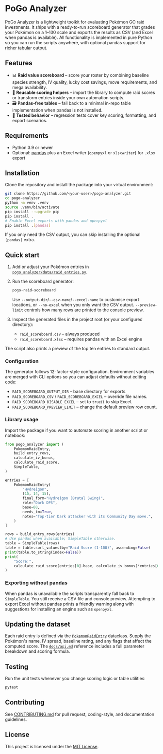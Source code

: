 # PoGo Analyzer

PoGo Analyzer is a lightweight toolkit for evaluating Pokémon GO raid investments. It ships with a ready-to-run scoreboard generator that grades your Pokémon on a 1–100 scale and exports the results as CSV (and Excel when pandas is available). All functionality is implemented in pure Python so you can run the scripts anywhere, with optional pandas support for richer tabular output.

## Features

- 📊 **Raid value scoreboard** – score your roster by combining baseline species strength, IV quality, lucky cost savings, move requirements, and mega availability.
- 🧮 **Reusable scoring helpers** – import the library to compute raid scores or transform entries inside your own automation scripts.
- 🗃️ **Pandas-free tables** – fall back to a minimal in-repo table implementation when pandas is not installed.
- 🧪 **Tested behavior** – regression tests cover key scoring, formatting, and export scenarios.

## Requirements

- Python 3.9 or newer
- Optional: [pandas](https://pandas.pydata.org/) plus an Excel writer (``openpyxl`` or ``xlsxwriter``) for `.xlsx` export

## Installation

Clone the repository and install the package into your virtual environment:

```bash
git clone https://github.com/<your-user>/pogo-analyzer.git
cd pogo-analyzer
python -m venv .venv
source .venv/bin/activate
pip install --upgrade pip
pip install .
# Enable Excel exports with pandas and openpyxl
pip install .[pandas]
```

If you only need the CSV output, you can skip installing the optional ``[pandas]`` extra.

## Quick start

1. Add or adjust your Pokémon entries in [`pogo_analyzer/data/raid_entries.py`](pogo_analyzer/data/raid_entries.py).
2. Run the scoreboard generator:

   ```bash
   pogo-raid-scoreboard
   ```

   Use ``--output-dir``/``--csv-name``/``--excel-name`` to customise export
   locations, or ``--no-excel`` when you only want the CSV output. ``--preview-limit``
   controls how many rows are printed to the console preview.

3. Inspect the generated files in the project root (or your configured directory):
   - `raid_scoreboard.csv` – always produced
   - `raid_scoreboard.xlsx` – requires pandas with an Excel engine

The script also prints a preview of the top ten entries to standard output.

### Configuration

The generator follows 12-factor-style configuration. Environment variables are
merged with CLI options so you can adjust defaults without editing code:

- ``RAID_SCOREBOARD_OUTPUT_DIR`` – base directory for exports.
- ``RAID_SCOREBOARD_CSV`` / ``RAID_SCOREBOARD_EXCEL`` – override file names.
- ``RAID_SCOREBOARD_DISABLE_EXCEL`` – set to ``true``/``1`` to skip Excel.
- ``RAID_SCOREBOARD_PREVIEW_LIMIT`` – change the default preview row count.

### Library usage

Import the package if you want to automate scoring in another script or notebook:

```python
from pogo_analyzer import (
    PokemonRaidEntry,
    build_entry_rows,
    calculate_iv_bonus,
    calculate_raid_score,
    SimpleTable,
)

entries = [
    PokemonRaidEntry(
        "Hydreigon",
        (15, 14, 15),
        final_form="Hydreigon (Brutal Swing)",
        role="Dark DPS",
        base=88,
        needs_tm=True,
        notes="Top-tier Dark attacker with its Community Day move.",
    )
]

rows = build_entry_rows(entries)
# Use pandas when available; SimpleTable otherwise.
table = SimpleTable(rows)
table = table.sort_values(by="Raid Score (1-100)", ascending=False)
print(table.to_string(index=False))
print(
    "Score:",
    calculate_raid_score(entries[0].base, calculate_iv_bonus(*entries[0].ivs)),
)
```

### Exporting without pandas

When pandas is unavailable the scripts transparently fall back to `SimpleTable`. You still receive a CSV file and console preview. Attempting to export Excel without pandas prints a friendly warning along with suggestions for installing an engine such as `openpyxl`.

## Updating the dataset

Each raid entry is defined via the [`PokemonRaidEntry`](docs/api.md#pokemonraidentry) dataclass. Supply the Pokémon's name, IV spread, baseline rating, and any flags that affect the computed score. The [`docs/api.md`](docs/api.md) reference includes a full parameter breakdown and scoring formula.

## Testing

Run the unit tests whenever you change scoring logic or table utilities:

```bash
pytest
```

## Contributing

See [CONTRIBUTING.md](CONTRIBUTING.md) for pull request, coding-style, and documentation guidelines.

## License

This project is licensed under the [MIT License](LICENSE).
